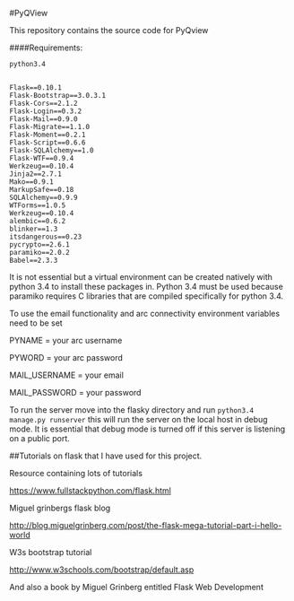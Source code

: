#PyQView

This repository contains the source code for PyQview

####Requirements:
	
	python3.4
	
	
	Flask==0.10.1
	Flask-Bootstrap==3.0.3.1
	Flask-Cors==2.1.2
	Flask-Login==0.3.2
	Flask-Mail==0.9.0
	Flask-Migrate==1.1.0
	Flask-Moment==0.2.1
	Flask-Script==0.6.6
	Flask-SQLAlchemy==1.0
	Flask-WTF==0.9.4
	Werkzeug==0.10.4
	Jinja2==2.7.1
	Mako==0.9.1
	MarkupSafe==0.18
	SQLAlchemy==0.9.9
	WTForms==1.0.5
	Werkzeug==0.10.4
	alembic==0.6.2
	blinker==1.3
	itsdangerous==0.23
	pycrypto==2.6.1
	paramiko==2.0.2
	Babel==2.3.3
	
It is not essential but a virtual environment can be created natively with python 3.4 to install these packages in. Python 3.4 must be used because paramiko requires C libraries that are compiled specifically for python 3.4.

To use the email functionality and arc connectivity environment variables need to be set 

PYNAME = your arc username 

PYWORD = your arc password

MAIL\_USERNAME = your email

MAIL\_PASSWORD = your password

To run the server move into the flasky directory and run `python3.4 manage.py runserver` this will run the server on the local host in debug mode. It is essential that debug mode is turned off if this server is listening on a public port. 

##Tutorials on flask that I have used for this project.
 
Resource containing lots of tutorials

https://www.fullstackpython.com/flask.html

Miguel grinbergs flask blog

http://blog.miguelgrinberg.com/post/the-flask-mega-tutorial-part-i-hello-world

W3s bootstrap tutorial

http://www.w3schools.com/bootstrap/default.asp

And also a book by Miguel Grinberg entitled Flask Web Development
